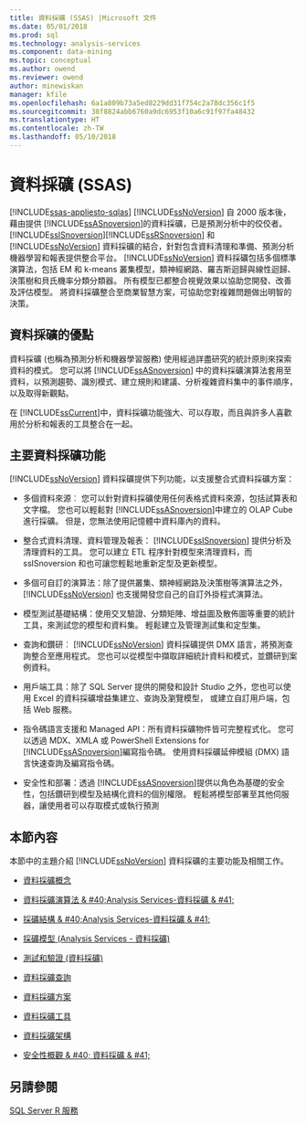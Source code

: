 ```yaml
---
title: 資料採礦 (SSAS) |Microsoft 文件
ms.date: 05/01/2018
ms.prod: sql
ms.technology: analysis-services
ms.component: data-mining
ms.topic: conceptual
ms.author: owend
ms.reviewer: owend
author: minewiskan
manager: kfile
ms.openlocfilehash: 6a1a809b73a5ed8229dd31f754c2a78dc356c1f5
ms.sourcegitcommit: 38f8824abb6760a9dc6953f10a6c91f97fa48432
ms.translationtype: HT
ms.contentlocale: zh-TW
ms.lasthandoff: 05/10/2018
---
```

# <a name="data-mining-ssas"></a>資料採礦 (SSAS)
[!INCLUDE[ssas-appliesto-sqlas](../../includes/ssas-appliesto-sqlas.md)]
  [!INCLUDE[ssNoVersion](../../includes/ssnoversion-md.md)] 自 2000 版本後，藉由提供 [!INCLUDE[ssASnoversion](../../includes/ssasnoversion-md.md)]的資料採礦，已是預測分析中的佼佼者。 [!INCLUDE[ssISnoversion](../../includes/ssisnoversion-md.md)][!INCLUDE[ssRSnoversion](../../includes/ssrsnoversion-md.md)] 和 [!INCLUDE[ssNoVersion](../../includes/ssnoversion-md.md)] 資料採礦的結合，針對包含資料清理和準備、預測分析機器學習和報表提供整合平台。 [!INCLUDE[ssNoVersion](../../includes/ssnoversion-md.md)] 資料採礦包括多個標準演算法，包括 EM 和 k-means 叢集模型，類神經網路、羅吉斯迴歸與線性迴歸、決策樹和貝氏機率分類分類器。 所有模型已都整合視覺效果以協助您開發、改善及評估模型。  將資料採礦整合至商業智慧方案，可協助您對複雜問題做出明智的決策。  
  
## <a name="benefits-of-data-mining"></a>資料採礦的優點  
 資料採礦 (也稱為預測分析和機器學習服務) 使用經過詳盡研究的統計原則來探索資料的模式。 您可以將 [!INCLUDE[ssASnoversion](../../includes/ssasnoversion-md.md)] 中的資料採礦演算法套用至資料，以預測趨勢、識別模式、建立規則和建議、分析複雜資料集中的事件順序，以及取得新觀點。  
  
 在 [!INCLUDE[ssCurrent](../../includes/sscurrent-md.md)]中，資料採礦功能強大、可以存取，而且與許多人喜歡用於分析和報表的工具整合在一起。  
  
## <a name="key-data-mining-features"></a>主要資料採礦功能  
 [!INCLUDE[ssNoVersion](../../includes/ssnoversion-md.md)] 資料採礦提供下列功能，以支援整合式資料採礦方案：  
  
-   多個資料來源︰ 您可以針對資料採礦使用任何表格式資料來源，包括試算表和文字檔。 您也可以輕鬆對 [!INCLUDE[ssASnoversion](../../includes/ssasnoversion-md.md)]中建立的 OLAP Cube 進行採礦。 但是，您無法使用記憶體中資料庫內的資料。  
  
-   整合式資料清理、資料管理及報表： [!INCLUDE[ssISnoversion](../../includes/ssisnoversion-md.md)] 提供分析及清理資料的工具。 您可以建立 ETL 程序針對模型來清理資料，而 ssISnoversion 和也可讓您輕鬆地重新定型及更新模型。  
  
-   多個可自訂的演算法：除了提供叢集、類神經網路及決策樹等演算法之外， [!INCLUDE[ssNoVersion](../../includes/ssnoversion-md.md)] 也支援開發您自己的自訂外掛程式演算法。  
  
-   模型測試基礎結構：使用交叉驗證、分類矩陣、增益圖及散佈圖等重要的統計工具，來測試您的模型和資料集。 輕鬆建立及管理測試集和定型集。  
  
-   查詢和鑽研︰ [!INCLUDE[ssNoVersion](../../includes/ssnoversion-md.md)] 資料採礦提供 DMX 語言，將預測查詢整合至應用程式。 您也可以從模型中擷取詳細統計資料和模式，並鑽研到案例資料。  
  
-   用戶端工具：除了 SQL Server 提供的開發和設計 Studio 之外，您也可以使用 Excel 的資料採礦增益集建立、查詢及瀏覽模型， 或建立自訂用戶端，包括 Web 服務。  
  
-   指令碼語言支援和 Managed API：所有資料採礦物件皆可完整程式化。 您可以透過 MDX、XMLA 或 PowerShell Extensions for [!INCLUDE[ssASnoversion](../../includes/ssasnoversion-md.md)]編寫指令碼。 使用資料採礦延伸模組 (DMX) 語言快速查詢及編寫指令碼。  
  
-   安全性和部署：透過 [!INCLUDE[ssASnoversion](../../includes/ssasnoversion-md.md)]提供以角色為基礎的安全性，包括鑽研到模型及結構化資料的個別權限。 輕鬆將模型部署至其他伺服器，讓使用者可以存取模式或執行預測  
  
## <a name="in-this-section"></a>本節內容  
 本節中的主題介紹 [!INCLUDE[ssNoVersion](../../includes/ssnoversion-md.md)] 資料採礦的主要功能及相關工作。  
  
-   [資料採礦概念](../../analysis-services/data-mining/data-mining-concepts.md)  
  
-   [資料採礦演算法 & #40;Analysis Services-資料採礦 & #41;](../../analysis-services/data-mining/data-mining-algorithms-analysis-services-data-mining.md)  
  
-   [採礦結構 & #40;Analysis Services-資料採礦 & #41;](../../analysis-services/data-mining/mining-structures-analysis-services-data-mining.md)  
  
-   [採礦模型 &#40;Analysis Services - 資料採礦&#41;](../../analysis-services/data-mining/mining-models-analysis-services-data-mining.md)  
  
-   [測試和驗證 &#40;資料採礦&#41;](../../analysis-services/data-mining/testing-and-validation-data-mining.md)  
  
-   [資料採礦查詢](../../analysis-services/data-mining/data-mining-queries.md)  
  
-   [資料採礦方案](../../analysis-services/data-mining/data-mining-solutions.md)  
  
-   [資料採礦工具](../../analysis-services/data-mining/data-mining-tools.md)  
  
-   [資料採礦架構](../../analysis-services/data-mining/data-mining-architecture.md)  
  
-   [安全性概觀 & #40; 資料採礦 & #41;](../../analysis-services/data-mining/security-overview-data-mining.md)  
  
## <a name="see-also"></a>另請參閱  
 [SQL Server R 服務](../../advanced-analytics/r-services/sql-server-r-services.md)  
  
  
